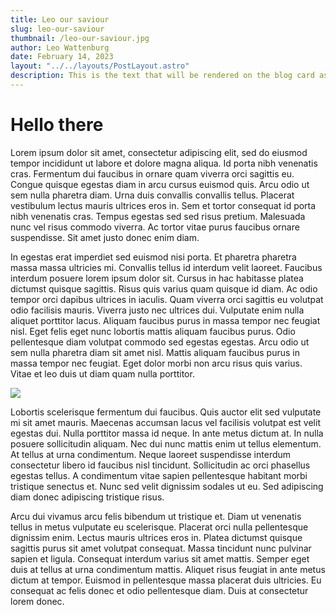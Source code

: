 ```yaml
---
title: Leo our saviour
slug: leo-our-saviour
thumbnail: /leo-our-saviour.jpg
author: Leo Wattenburg
date: February 14, 2023
layout: "../../layouts/PostLayout.astro"    
description: This is the text that will be rendered on the blog card as a preview, it may be truncated so watch out!
---
```


# Hello there

Lorem ipsum dolor sit amet, consectetur adipiscing elit, sed do eiusmod tempor incididunt ut labore et dolore magna aliqua. Id porta nibh venenatis cras. Fermentum dui faucibus in ornare quam viverra orci sagittis eu. Congue quisque egestas diam in arcu cursus euismod quis. Arcu odio ut sem nulla pharetra diam. Urna duis convallis convallis tellus. Placerat vestibulum lectus mauris ultrices eros in. Sem et tortor consequat id porta nibh venenatis cras. Tempus egestas sed sed risus pretium. Malesuada nunc vel risus commodo viverra. Ac tortor vitae purus faucibus ornare suspendisse. Sit amet justo donec enim diam.

In egestas erat imperdiet sed euismod nisi porta. Et pharetra pharetra massa massa ultricies mi. Convallis tellus id interdum velit laoreet. Faucibus interdum posuere lorem ipsum dolor sit. Cursus in hac habitasse platea dictumst quisque sagittis. Risus quis varius quam quisque id diam. Ac odio tempor orci dapibus ultrices in iaculis. Quam viverra orci sagittis eu volutpat odio facilisis mauris. Viverra justo nec ultrices dui. Vulputate enim nulla aliquet porttitor lacus. Aliquam faucibus purus in massa tempor nec feugiat nisl. Eget felis eget nunc lobortis mattis aliquam faucibus purus. Odio pellentesque diam volutpat commodo sed egestas egestas. Arcu odio ut sem nulla pharetra diam sit amet nisl. Mattis aliquam faucibus purus in massa tempor nec feugiat. Eget dolor morbi non arcu risus quis varius. Vitae et leo duis ut diam quam nulla porttitor.

<img src="/leo-our-saviour.jpg" />

Lobortis scelerisque fermentum dui faucibus. Quis auctor elit sed vulputate mi sit amet mauris. Maecenas accumsan lacus vel facilisis volutpat est velit egestas dui. Nulla porttitor massa id neque. In ante metus dictum at. In nulla posuere sollicitudin aliquam. Nec dui nunc mattis enim ut tellus elementum. At tellus at urna condimentum. Neque laoreet suspendisse interdum consectetur libero id faucibus nisl tincidunt. Sollicitudin ac orci phasellus egestas tellus. A condimentum vitae sapien pellentesque habitant morbi tristique senectus et. Nunc sed velit dignissim sodales ut eu. Sed adipiscing diam donec adipiscing tristique risus.

Arcu dui vivamus arcu felis bibendum ut tristique et. Diam ut venenatis tellus in metus vulputate eu scelerisque. Placerat orci nulla pellentesque dignissim enim. Lectus mauris ultrices eros in. Platea dictumst quisque sagittis purus sit amet volutpat consequat. Massa tincidunt nunc pulvinar sapien et ligula. Consequat interdum varius sit amet mattis. Semper eget duis at tellus at urna condimentum mattis. Aliquet risus feugiat in ante metus dictum at tempor. Euismod in pellentesque massa placerat duis ultricies. Eu consequat ac felis donec et odio pellentesque diam. Duis at consectetur lorem donec.
